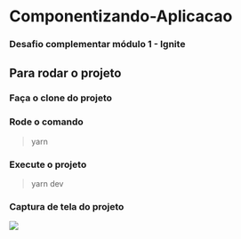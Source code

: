 # Componentizando-Aplicacao
### Desafio complementar módulo 1 - Ignite

## Para rodar o projeto

### Faça o clone do projeto

### Rode o comando
> yarn

### Execute o projeto
> yarn dev

### Captura de tela do projeto

![](https://github.com/VictorAugDB/Componentizando-Aplicacao/blob/main/src/assets/project-printscreen.PNG)
